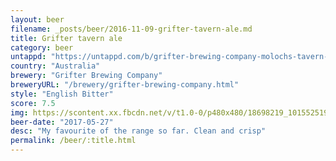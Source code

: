 ```yaml
---
layout: beer
filename: _posts/beer/2016-11-09-grifter-tavern-ale.md
title: Grifter tavern ale
category: beer
untappd: "https://untappd.com/b/grifter-brewing-company-molochs-tavern-ale/2005115"
country: "Australia"
brewery: "Grifter Brewing Company"
breweryURL: "/brewery/grifter-brewing-company.html"
style: "English Bitter"
score: 7.5
img: https://scontent.xx.fbcdn.net/v/t1.0-0/p480x480/18698219_10155251934963745_7315221414401750468_n.jpg?_nc_cat=111&_nc_ht=scontent.xx&oh=6cf0f3c303f0e9433d8de668c47456e1&oe=5CD48C84
beer-date: "2017-05-27"
desc: "My favourite of the range so far. Clean and crisp"
permalink: /beer/:title.html
---
```

